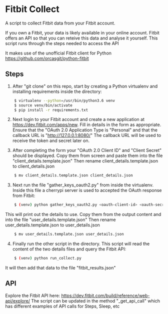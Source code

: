 # Fitbit Collect
A script to collect Fitbit data from your Fitbit account.

If you own a Fitbit, your data is likely available in your online account. Fitbit offers an API so that you can reteive this data and analyse it yourself. This script runs through the steps needed to access the API

It makes use of the unofficial Fitbit client for Python https://github.com/orcasgit/python-fitbit

## Steps
1. After "git clone" on this repo, start by creating a Python virtualenv and installing requirements inside the directory:
```bash
    $ virtualenv --python=/usr/bin/python3.6 venv
    $ source venv/bin/activate
    $ pip install -r requirements.txt
```

2. Next login to your Fitbit account and create a new application at https://dev.fitbit.com/apps/new.
Fill in details in the form as appropriate. Ensure that the "OAuth 2.0 Application Type is "Personal" and that the callback URL is "http://127.0.0.1:8080/"
The callback URL will be used to receive the token and secret later on.

2. After completing the form your "OAuth 2.0 Client ID" and "Client Secret" should be displayed.
Copy them from screen and paste them into the file "client_details.template.json"
Then rename client_details.template.json to client_details.json
```bash
    $ mv client_details.template.json client_details.json
```

3. Next run the file "gather_keys_oauth2.py" from inside the virtualenv. Inside this file a cherrypi server is used to accepted the OAuth response from Fitbit:
```bash
    $ (venv) python gather_keys_oauth2.py <oauth-client-id> <oauth-secret>
```
This will print out the details to use. Copy them from the output content and into the file "user_details.template.json"
Then rename user_details.template.json to user_details.json
```bash
    $ mv user_details.template.json user_details.json
```

4. Finally run the other script in the directory. This script will read the content of the two details files and query the Fitbit API:
```bash
    $ (venv) python run_collect.py
```
It will then add that data to the file "fitbit_results.json"

## API
Explore the Fitbit API here:
https://dev.fitbit.com/build/reference/web-api/explore/
The script can be updated in the method "_get_api_call" which has different examples of API calls for Steps, Sleep, etc





